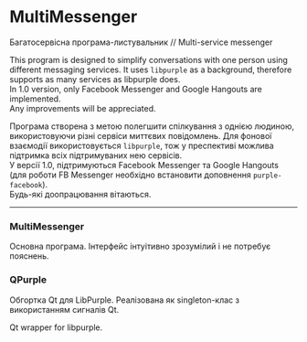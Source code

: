 # MultiMessenger
Багатосервісна програма-листувальник // Multi-service messenger

This program is designed to simplify conversations with one person using different messaging services. It uses `libpurple` as a background, therefore supports as many services as libpurple does.  
In 1.0 version, only Facebook Messenger and Google Hangouts are implemented.  
Any improvements will be appreciated.

Програма створена з метою полегшити спілкування з однією людиною, використовуючи різні сервіси миттєвих повідомлень. Для фонової взаємодії використовується `libpurple`, тож у преспективі можлива підтримка всіх підтримуваних нею сервісів.  
У версії 1.0, підтримуються Facebook Messenger та Google Hangouts (для роботи FB Messenger необхідно встановити доповнення `purple-facebook`).  
Будь-які доопрацювання вітаються.

***

### MultiMessenger

Основна програма. Інтерфейс інтуітивно зрозумілий і не потребує пояснень.

### QPurple

Обгортка Qt для LibPurple. Реалізована як singleton-клас з використанням сигналів Qt.

Qt wrapper for libpurple.

